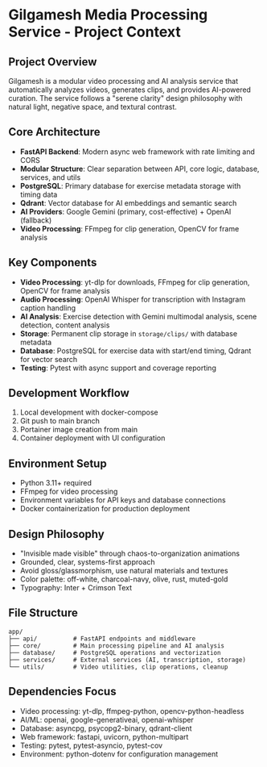 # Gilgamesh Media Processing Service - Project Context

## Project Overview
Gilgamesh is a modular video processing and AI analysis service that automatically analyzes videos, generates clips, and provides AI-powered curation. The service follows a "serene clarity" design philosophy with natural light, negative space, and textural contrast.

## Core Architecture
- **FastAPI Backend**: Modern async web framework with rate limiting and CORS
- **Modular Structure**: Clear separation between API, core logic, database, services, and utils
- **PostgreSQL**: Primary database for exercise metadata storage with timing data
- **Qdrant**: Vector database for AI embeddings and semantic search
- **AI Providers**: Google Gemini (primary, cost-effective) + OpenAI (fallback)
- **Video Processing**: FFmpeg for clip generation, OpenCV for frame analysis

## Key Components
- **Video Processing**: yt-dlp for downloads, FFmpeg for clip generation, OpenCV for frame analysis
- **Audio Processing**: OpenAI Whisper for transcription with Instagram caption handling
- **AI Analysis**: Exercise detection with Gemini multimodal analysis, scene detection, content analysis
- **Storage**: Permanent clip storage in `storage/clips/` with database metadata
- **Database**: PostgreSQL for exercise data with start/end timing, Qdrant for vector search
- **Testing**: Pytest with async support and coverage reporting

## Development Workflow
1. Local development with docker-compose
2. Git push to main branch
3. Portainer image creation from main
4. Container deployment with UI configuration

## Environment Setup
- Python 3.11+ required
- FFmpeg for video processing
- Environment variables for API keys and database connections
- Docker containerization for production deployment

## Design Philosophy
- "Invisible made visible" through chaos-to-organization animations
- Grounded, clear, systems-first approach
- Avoid gloss/glassmorphism, use natural materials and textures
- Color palette: off-white, charcoal-navy, olive, rust, muted-gold
- Typography: Inter + Crimson Text

## File Structure
```
app/
├── api/          # FastAPI endpoints and middleware
├── core/         # Main processing pipeline and AI analysis
├── database/     # PostgreSQL operations and vectorization
├── services/     # External services (AI, transcription, storage)
└── utils/        # Video utilities, clip operations, cleanup
```

## Dependencies Focus
- Video processing: yt-dlp, ffmpeg-python, opencv-python-headless
- AI/ML: openai, google-generativeai, openai-whisper
- Database: asyncpg, psycopg2-binary, qdrant-client
- Web framework: fastapi, uvicorn, python-multipart
- Testing: pytest, pytest-asyncio, pytest-cov
- Environment: python-dotenv for configuration management 